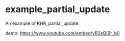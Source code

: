 # example_partial_update
An example of KHR_partial_update.

demo:
https://www.youtube.com/embed/yR2sQIBr_b0
